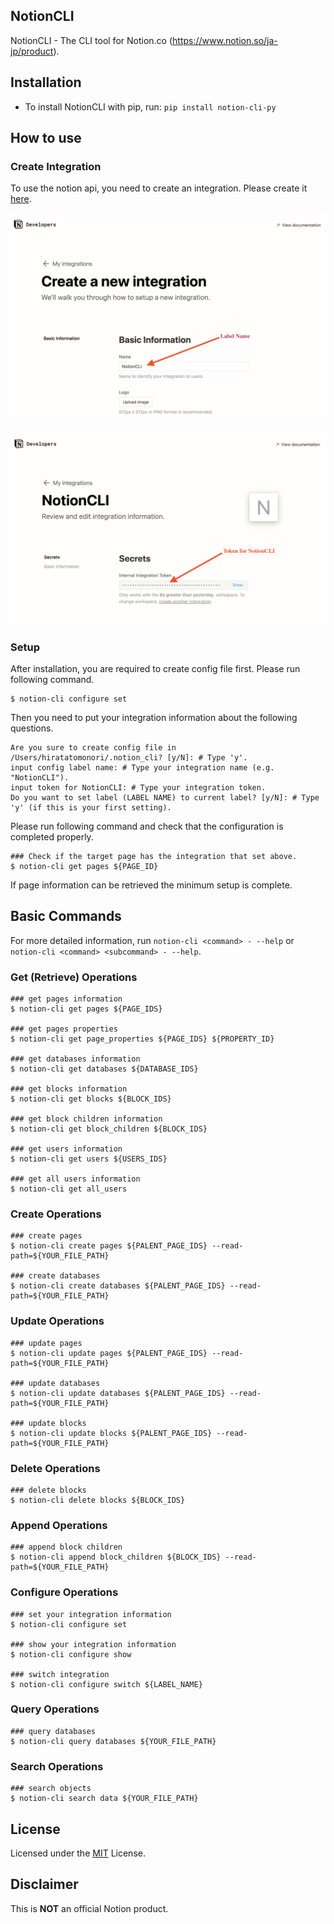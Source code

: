## NotionCLI

NotionCLI - The CLI tool for Notion.co (https://www.notion.so/ja-jp/product).

## Installation

* To install NotionCLI with pip, run: `pip install notion-cli-py`

## How to use

### Create Integration

To use the notion api, you need to create an integration. Please create it [here](https://www.notion.so/my-integrations).

![image-notion1](./image-notion1.png)

![image-notion2](./image-notion2.png)

### Setup

After installation, you are required to create config file first.
Please run following command.

```
$ notion-cli configure set
```

Then you need to put your integration information about the following questions.

```
Are you sure to create config file in /Users/hiratatomonori/.notion_cli? [y/N]: # Type 'y'.
input config label name: # Type your integration name (e.g. "NotionCLI").
input token for NotionCLI: # Type your integration token.
Do you want to set label (LABEL NAME) to current label? [y/N]: # Type 'y' (if this is your first setting).
```

Please run following command and check that the configuration is completed properly.

```
### Check if the target page has the integration that set above.
$ notion-cli get pages ${PAGE_ID}
```

If page information can be retrieved the minimum setup is complete.

## Basic Commands

For more detailed information, run `notion-cli <command> - --help` or  `notion-cli <command> <subcommand> - --help`.
### Get (Retrieve) Operations

```
### get pages information
$ notion-cli get pages ${PAGE_IDS}

### get pages properties
$ notion-cli get page_properties ${PAGE_IDS} ${PROPERTY_ID}

### get databases information
$ notion-cli get databases ${DATABASE_IDS}

### get blocks information
$ notion-cli get blocks ${BLOCK_IDS}

### get block children information
$ notion-cli get block_children ${BLOCK_IDS}

### get users information
$ notion-cli get users ${USERS_IDS}

### get all users information
$ notion-cli get all_users
```

### Create Operations

```
### create pages
$ notion-cli create pages ${PALENT_PAGE_IDS} --read-path=${YOUR_FILE_PATH}

### create databases
$ notion-cli create databases ${PALENT_PAGE_IDS} --read-path=${YOUR_FILE_PATH}
```
### Update Operations

```
### update pages
$ notion-cli update pages ${PALENT_PAGE_IDS} --read-path=${YOUR_FILE_PATH}

### update databases
$ notion-cli update databases ${PALENT_PAGE_IDS} --read-path=${YOUR_FILE_PATH}

### update blocks
$ notion-cli update blocks ${PALENT_PAGE_IDS} --read-path=${YOUR_FILE_PATH}
```
### Delete Operations

```
### delete blocks
$ notion-cli delete blocks ${BLOCK_IDS}
```
### Append Operations

```
### append block children
$ notion-cli append block_children ${BLOCK_IDS} --read-path=${YOUR_FILE_PATH}
```

### Configure Operations

```
### set your integration information
$ notion-cli configure set

### show your integration information
$ notion-cli configure show

### switch integration
$ notion-cli configure switch ${LABEL_NAME}
```
### Query Operations

```
### query databases
$ notion-cli query databases ${YOUR_FILE_PATH}
```
### Search Operations

```
### search objects
$ notion-cli search data ${YOUR_FILE_PATH}
```
## License

Licensed under the [MIT](https://github.com/fieldflat/notion-cli-py/blob/main/LISENSE) License.

## Disclaimer

This is **NOT** an official Notion product.
